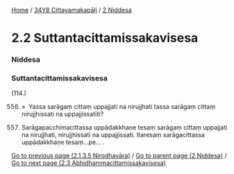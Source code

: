 
[Home](/) / [34Y8 Cittayamakapāḷi](../../34Y8.md) / [2 Niddesa](../2.md)

# 2.2 Suttantacittamissakavisesa

### Niddesa

### Suttantacittamissakavisesa

(114.)

556. »  Yassa sarāgaṃ cittaṃ uppajjati na nirujjhati tassa sarāgaṃ cittaṃ nirujjhissati na uppajjissatīti?

557. Sarāgapacchimacittassa uppādakkhaṇe tesaṃ sarāgaṃ cittaṃ uppajjati na nirujjhati, nirujjhissati na uppajjissati. Itaresaṃ sarāgacittassa uppādakkhaṇe tesaṃ…pe… .

[Go to previous page (2.1.3.5 Nirodhavāra)](2.1/2.1.3/2.1.3.5.md) / [Go to parent page (2 Niddesa)](../2.md) / [Go to next page (2.3 Abhidhammacittamissakavisesa)](2.3.md)


